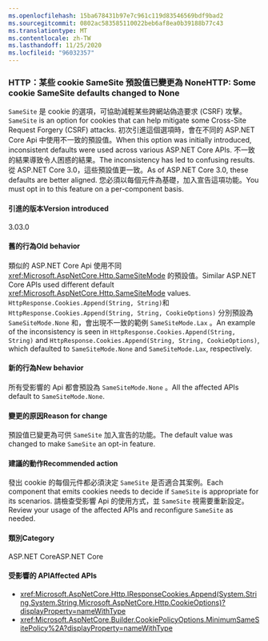 ```yaml
---
ms.openlocfilehash: 15ba678431b97e7c961c119d83546569bdf9bad2
ms.sourcegitcommit: 0802ac583585110022beb6af8ea0b39188b77c43
ms.translationtype: MT
ms.contentlocale: zh-TW
ms.lasthandoff: 11/25/2020
ms.locfileid: "96032357"
---
```

### <a name="http-some-cookie-samesite-defaults-changed-to-none"></a><span data-ttu-id="d2f0a-101">HTTP：某些 cookie SameSite 預設值已變更為 None</span><span class="sxs-lookup"><span data-stu-id="d2f0a-101">HTTP: Some cookie SameSite defaults changed to None</span></span>

<span data-ttu-id="d2f0a-102">`SameSite` 是 cookie 的選項，可協助減輕某些跨網站偽造要求 (CSRF) 攻擊。</span><span class="sxs-lookup"><span data-stu-id="d2f0a-102">`SameSite` is an option for cookies that can help mitigate some Cross-Site Request Forgery (CSRF) attacks.</span></span> <span data-ttu-id="d2f0a-103">初次引進這個選項時，會在不同的 ASP.NET Core Api 中使用不一致的預設值。</span><span class="sxs-lookup"><span data-stu-id="d2f0a-103">When this option was initially introduced, inconsistent defaults were used across various ASP.NET Core APIs.</span></span> <span data-ttu-id="d2f0a-104">不一致的結果導致令人困惑的結果。</span><span class="sxs-lookup"><span data-stu-id="d2f0a-104">The inconsistency has led to confusing results.</span></span> <span data-ttu-id="d2f0a-105">從 ASP.NET Core 3.0，這些預設值更一致。</span><span class="sxs-lookup"><span data-stu-id="d2f0a-105">As of ASP.NET Core 3.0, these defaults are better aligned.</span></span> <span data-ttu-id="d2f0a-106">您必須以每個元件為基礎，加入宣告這項功能。</span><span class="sxs-lookup"><span data-stu-id="d2f0a-106">You must opt in to this feature on a per-component basis.</span></span>

#### <a name="version-introduced"></a><span data-ttu-id="d2f0a-107">引進的版本</span><span class="sxs-lookup"><span data-stu-id="d2f0a-107">Version introduced</span></span>

<span data-ttu-id="d2f0a-108">3.0</span><span class="sxs-lookup"><span data-stu-id="d2f0a-108">3.0</span></span>

#### <a name="old-behavior"></a><span data-ttu-id="d2f0a-109">舊的行為</span><span class="sxs-lookup"><span data-stu-id="d2f0a-109">Old behavior</span></span>

<span data-ttu-id="d2f0a-110">類似的 ASP.NET Core Api 使用不同 <xref:Microsoft.AspNetCore.Http.SameSiteMode> 的預設值。</span><span class="sxs-lookup"><span data-stu-id="d2f0a-110">Similar ASP.NET Core APIs used different default <xref:Microsoft.AspNetCore.Http.SameSiteMode> values.</span></span> <span data-ttu-id="d2f0a-111">`HttpResponse.Cookies.Append(String, String)`和 `HttpResponse.Cookies.Append(String, String, CookieOptions)` 分別預設為 `SameSiteMode.None` 和，會出現不一致的範例 `SameSiteMode.Lax` 。</span><span class="sxs-lookup"><span data-stu-id="d2f0a-111">An example of the inconsistency is seen in `HttpResponse.Cookies.Append(String, String)` and `HttpResponse.Cookies.Append(String, String, CookieOptions)`, which defaulted to `SameSiteMode.None` and `SameSiteMode.Lax`, respectively.</span></span>

#### <a name="new-behavior"></a><span data-ttu-id="d2f0a-112">新的行為</span><span class="sxs-lookup"><span data-stu-id="d2f0a-112">New behavior</span></span>

<span data-ttu-id="d2f0a-113">所有受影響的 Api 都會預設為 `SameSiteMode.None` 。</span><span class="sxs-lookup"><span data-stu-id="d2f0a-113">All the affected APIs default to `SameSiteMode.None`.</span></span>

#### <a name="reason-for-change"></a><span data-ttu-id="d2f0a-114">變更的原因</span><span class="sxs-lookup"><span data-stu-id="d2f0a-114">Reason for change</span></span>

<span data-ttu-id="d2f0a-115">預設值已變更為可供 `SameSite` 加入宣告的功能。</span><span class="sxs-lookup"><span data-stu-id="d2f0a-115">The default value was changed to make `SameSite` an opt-in feature.</span></span>

#### <a name="recommended-action"></a><span data-ttu-id="d2f0a-116">建議的動作</span><span class="sxs-lookup"><span data-stu-id="d2f0a-116">Recommended action</span></span>

<span data-ttu-id="d2f0a-117">發出 cookie 的每個元件都必須決定 `SameSite` 是否適合其案例。</span><span class="sxs-lookup"><span data-stu-id="d2f0a-117">Each component that emits cookies needs to decide if `SameSite` is appropriate for its scenarios.</span></span> <span data-ttu-id="d2f0a-118">請檢查受影響 Api 的使用方式，並 `SameSite` 視需要重新設定。</span><span class="sxs-lookup"><span data-stu-id="d2f0a-118">Review your usage of the affected APIs and reconfigure `SameSite` as needed.</span></span>

#### <a name="category"></a><span data-ttu-id="d2f0a-119">類別</span><span class="sxs-lookup"><span data-stu-id="d2f0a-119">Category</span></span>

<span data-ttu-id="d2f0a-120">ASP.NET Core</span><span class="sxs-lookup"><span data-stu-id="d2f0a-120">ASP.NET Core</span></span>

#### <a name="affected-apis"></a><span data-ttu-id="d2f0a-121">受影響的 API</span><span class="sxs-lookup"><span data-stu-id="d2f0a-121">Affected APIs</span></span>

- <xref:Microsoft.AspNetCore.Http.IResponseCookies.Append(System.String,System.String,Microsoft.AspNetCore.Http.CookieOptions)?displayProperty=nameWithType>
- <xref:Microsoft.AspNetCore.Builder.CookiePolicyOptions.MinimumSameSitePolicy%2A?displayProperty=nameWithType>

<!--

#### Affected APIs

- `M:Microsoft.AspNetCore.Http.IResponseCookies.Append(System.String,System.String,Microsoft.AspNetCore.Http.CookieOptions)`
- `Overload:Microsoft.AspNetCore.Builder.CookiePolicyOptions.MinimumSameSitePolicy`

-->

